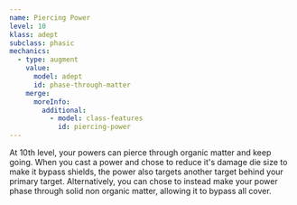 ```yaml
---
name: Piercing Power
level: 10
klass: adept
subclass: phasic
mechanics:
  - type: augment
    value:
      model: adept
      id: phase-through-matter
    merge:
      moreInfo:
        additional:
          - model: class-features
            id: piercing-power
---
```

At 10th level, your powers can pierce through organic matter and keep going. When you cast a power and chose to reduce
it's damage die size to make it bypass shields, the power also targets another target behind your primary target.
Alternatively, you can chose to instead make your power phase through solid non organic matter, allowing it to bypass all cover.
